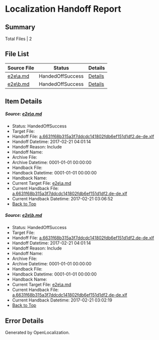 # <a name='report-top'></a> Localization Handoff Report

## Summary
 Total Files | 2

## File List
 Source File | Status | Details 
 ----------- | ------ | ------- 
 [e2e\a.md](https://github.com/OpenLocalizationTestOrg/ol-test4/blob/ba5d5f08b8e949aedf67f06ee9810d40859addf6/e2e/a.md) | HandedOffSuccess | [Details](#2c924864e3a95c2b7c68bb4812fbdd1d07ebb3081)
 [e2e\b.md](https://github.com/OpenLocalizationTestOrg/ol-test4/blob/ba5d5f08b8e949aedf67f06ee9810d40859addf6/e2e/b.md) | HandedOffSuccess | [Details](#2c924864e3a95c2b7c68bb4812fbdd1d07ebb3082)

## Item Details
##### <a name='2c924864e3a95c2b7c68bb4812fbdd1d07ebb3081'></a> Source: [e2e\a.md](https://github.com/OpenLocalizationTestOrg/ol-test4/blob/ba5d5f08b8e949aedf67f06ee9810d40859addf6/e2e/a.md)
* Status: HandedOffSuccess
* Target File: 
* Handoff File: [a.6631f68b315a3f7ddcdc141802fdb6ef151d1df2.de-de.xlf](https://github.com/OpenLocalizationTestOrg/ol-test4-handoff/blob/1c97ec3199db418d2b8dd50c3666675152bc2a2d/ol-handoff/OpenLocalizationTestOrg/ol-test4-dede/xinjiang/ht/a.6631f68b315a3f7ddcdc141802fdb6ef151d1df2.de-de.xlf)
* Handoff Datetime: 2017-02-21 04:01:14
* Handoff Reason: Include
* Handoff Name: 
* Archive File: 
* Archive Datetime: 0001-01-01 00:00:00
* Handback File: 
* Handback Datetime: 0001-01-01 00:00:00
* Handback Name: 
* Current Target File: [e2e\a.md](https://github.com/OpenLocalizationTestOrg/ol-test4-dede/blob/a1cf13a0461ed7d24165801f19f976c8734553c9/e2e/a.md)
* Current Handback File: [a.6631f68b315a3f7ddcdc141802fdb6ef151d1df2.de-de.xlf](https://github.com/OpenLocalizationTestOrg/ol-test4-handback/blob/054727b561acd3f34633ccc223b17c80e3299fe4/ol-handback/OpenLocalizationTestOrg/ol-test4-dede/xinjiang/ht/a.6631f68b315a3f7ddcdc141802fdb6ef151d1df2.de-de.xlf)
* Current Handback Datetime: 2017-02-21 03:06:52
* [Back to Top](#report-top)

##### <a name='2c924864e3a95c2b7c68bb4812fbdd1d07ebb3082'></a> Source: [e2e\b.md](https://github.com/OpenLocalizationTestOrg/ol-test4/blob/ba5d5f08b8e949aedf67f06ee9810d40859addf6/e2e/b.md)
* Status: HandedOffSuccess
* Target File: 
* Handoff File: [a.6631f68b315a3f7ddcdc141802fdb6ef151d1df2.de-de.xlf](https://github.com/OpenLocalizationTestOrg/ol-test4-handoff/blob/1c97ec3199db418d2b8dd50c3666675152bc2a2d/ol-handoff/OpenLocalizationTestOrg/ol-test4-dede/xinjiang/ht/a.6631f68b315a3f7ddcdc141802fdb6ef151d1df2.de-de.xlf)
* Handoff Datetime: 2017-02-21 04:01:14
* Handoff Reason: Include
* Handoff Name: 
* Archive File: 
* Archive Datetime: 0001-01-01 00:00:00
* Handback File: 
* Handback Datetime: 0001-01-01 00:00:00
* Handback Name: 
* Current Target File: [e2e\a.md](https://github.com/OpenLocalizationTestOrg/ol-test4-dede/blob/f2aaa14f9f3c3d1cfed34efc5c227b7a115187e2/e2e/a.md)
* Current Handback File: [a.6631f68b315a3f7ddcdc141802fdb6ef151d1df2.de-de.xlf](https://github.com/OpenLocalizationTestOrg/ol-test4-handback/blob/d81e2887f27ad9c92b458967b299409e13829211/ol-handback/OpenLocalizationTestOrg/ol-test4-dede/xinjiang/ht/a.6631f68b315a3f7ddcdc141802fdb6ef151d1df2.de-de.xlf)
* Current Handback Datetime: 2017-02-21 03:02:19
* [Back to Top](#report-top)


## Error Details

Generated by OpenLocalization.
